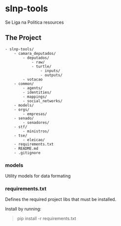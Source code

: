 # slnp-tools

Se Liga na Politica resources

## The Project


```
- slnp-tools/        
    - camara_deputados/
        - deputados/
            - raw/
            - turtle/
                - inputs/
                - outputs/
        - votacao
    - common/
        - agents/
        - identities/
        - mappings/
        - social_networks/
    - models/
    - orgs/
        - empresas/
    - senado/
        - senadores/
    - stf/
        - ministros/
    - tse/
        - eleicao/
    - requirements.txt
    - README.md
    - .gitignore
```

### models

Utility models for data formating

### requirements.txt

Defines the required project libs that must be installed. 

Install by running:
> pip install -r requirements.txt